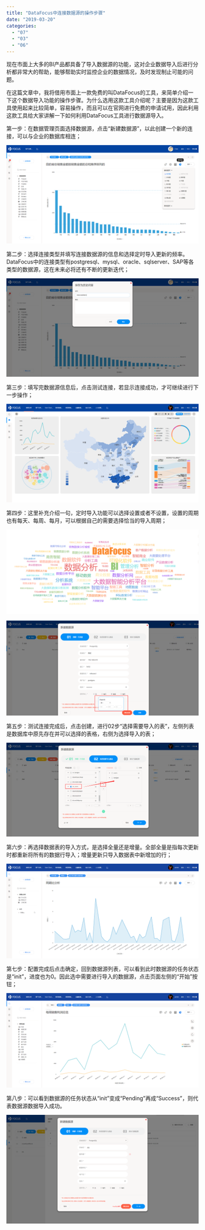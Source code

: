 ```yaml
---
title: "DataFocus中连接数据源的操作步骤"
date: "2019-03-20"
categories: 
  - "07"
  - "03"
  - "06"
---
```


现在市面上大多的BI产品都具备了导入数据源的功能，这对企业数据导入后进行分析都非常大的帮助，能够帮助实时监控企业的数据情况，及时发现制止可能的问题。

在这篇文章中，我将借用市面上一款免费的叫DataFocus的工具，来简单介绍一下这个数据导入功能的操作步骤。为什么选用这款工具介绍呢？主要是因为这款工具使用起来比较简单，容易操作，而且可以在官网进行免费的申请试用，因此利用这款工具给大家讲解一下如何利用DataFocus工具进行数据源导入。

第一步：在数据管理页面选择数据源，点击“新建数据源”，以此创建一个新的连接，可以与企业的数据库相连；

![](images/word-image-142.png)

第二步：选择连接类型并填写连接数据源的信息和选择定时导入更新的频率。DataFocus中的连接类型有postgresql、mysql、oracle、sqlserver、SAP等各类型的数据源，这在未来必将还有不断的更新迭代；

![](images/word-image-143.png)

第三步：填写完数据源信息后，点击测试连接，若显示连接成功，才可继续进行下一步操作；

![](images/word-image-144.png)

第四步：这里补充介绍一句，定时导入功能可以选择设置或者不设置，设置的周期也有每天、每周、每月，可以根据自己的需要选择恰当的导入周期；

![](images/word-image-145.png)

![](images/word-image-146.png)

第五步：测试连接完成后，点击创建，进行02步“选择需要导入的表”，左侧列表是数据库中原先存在并可以选择的表格，右侧为选择导入的表；

![](images/word-image-147.png)

第六步：再选择数据表的导入方式，是选择全量还是增量。全部全量是指每次更新时都重新将所有的数据行导入；增量更新只导入数据表中新增加的行；

![](images/word-image-148.png)

第七步：配置完成后点击确定，回到数据源列表，可以看到此时数据源的任务状态是“init”，进度也为0。因此选中需要进行导入的数据源，点击页面左侧的“开始”按钮；

![](images/word-image-149.png)

第八步：可以看到数据源的任务状态从“init”变成“Pending”再成“Success”，则代表数据源数据导入成功。

![](images/word-image-150.png)
